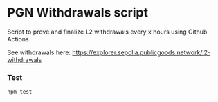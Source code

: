 # PGN Withdrawals script

Script to prove and finalize L2 withdrawals every x hours using Github Actions.

See withdrawals here: https://explorer.sepolia.publicgoods.network/l2-withdrawals

### Test

```sh
npm test
```
